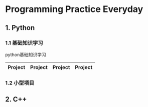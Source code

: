 # Programming Practice Everyday

## 1. Python

### 1.1 基础知识学习

python基础知识学习

|Project|Project|Project|Project|
| :--: |:--: |:--: |:--: |


### 1.2 小型项目

## 2. C++